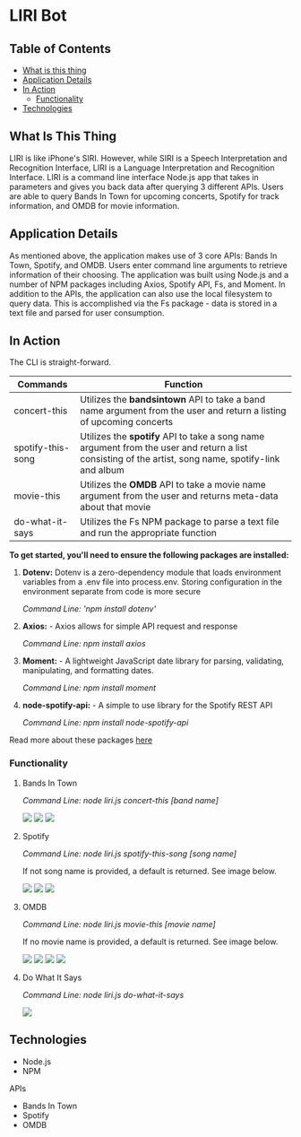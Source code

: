 # LIRI Bot


## Table of Contents

- [What is this thing](https://github.com/bernardericschubert/liri-node-app#what-is-this-thing)
- [Application Details](https://github.com/bernardericschubert/liri-node-app#application-details)
- [In Action](https://github.com/bernardericschubert/liri-node-app#in-action)
    - [Functionality](https://github.com/bernardericschubert/liri-node-app#functionality)
- [Technologies](https://github.com/bernardericschubert/liri-node-app#technologies)


## What Is This Thing

LIRI is like iPhone's SIRI. However, while SIRI is a Speech Interpretation and Recognition Interface, LIRI is a Language Interpretation and Recognition Interface. LIRI is a command line interface Node.js app that takes in parameters and gives you back data after querying 3 different APIs.  Users are able to query Bands In Town for upcoming concerts, Spotify for track information, and OMDB for movie information.


## Application Details

As mentioned above, the application makes use of 3 core APIs: Bands In Town, Spotify, and OMDB.  Users enter command line arguments to retrieve information of their choosing.  The application was built using Node.js and a number of NPM packages including Axios, Spotify API, Fs, and Moment.  In addition to the APIs, the application can also use the local filesystem to query data.  This is accomplished via the Fs package - data is stored in a text file and parsed for user consumption.


## In Action

The CLI is straight-forward.

Commands | Function
---------|---------
concert-this | Utilizes the **bandsintown** API to take a band name argument from the user and return a listing of upcoming concerts
spotify-this-song | Utilizes the **spotify** API to take a song name argument from the user and return a list consisting of the artist, song name, spotify-link and album 
movie-this | Utilizes the **OMDB** API to take a movie name argument from the user and returns meta-data about that movie
do-what-it-says | Utilizes the Fs NPM package to parse a text file and run the appropriate function

**To get started, you'll need to ensure the following packages are installed:**
1. **Dotenv:** Dotenv is a zero-dependency module that loads environment variables from a .env file into process.env. Storing configuration in the environment separate from code is more secure

     *Command Line: 'npm install dotenv'*


2. **Axios:** - Axios allows for simple API request and response

     *Command Line: npm install axios*

3. **Moment:** - A lightweight JavaScript date library for parsing, validating, manipulating, and formatting dates. 

    *Command Line: npm install moment*

4. **node-spotify-api:** - A simple to use library for the Spotify REST API

    *Command Line: npm install node-spotify-api*

Read more about these packages [here](https://www.npmjs.com/)

### Functionality

1. Bands In Town

    *Command Line: node liri.js concert-this [band name]*

    <img src="images/code-concert.png">

    <img src="images/results-concert.png">

    <img src="images/results-concertgeo.png">

2. Spotify

    *Command Line: node liri.js spotify-this-song [song name]*

    If not song name is provided, a default is returned.  See image below.

    <img src="images/code-spotify.png">

    <img src="images/results-spotifysong.png">

    <img src="images/results-spotifydefault.png">

3. OMDB

    *Command Line: node liri.js movie-this [movie name]*

    If no movie name is provided, a default is returned.  See image below.

    <img src="images/code-movie.png">

    <img src="images/results-moviesingle.png">

    <img src="images/results-moviemulti.png">

    <img src="images/results-moviedefault.png">

4. Do What It Says

    *Command Line: node liri.js do-what-it-says*

    <img src="images/results-dowhatitsays.png">


## Technologies

- Node.js
- NPM

APIs
- Bands In Town
- Spotify
- OMDB


